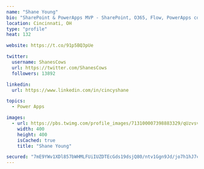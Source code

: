 ```yaml
---
name: "Shane Young"
bio: "SharePoint & PowerApps MVP - SharePoint, O365, Flow, PowerApps consulting? @PowerApps911 | Pure Snark? You found it."
location: Cincinnati, OH
type: "profile"
heat: 132

website: https://t.co/91p5BQ3pUe

twitter:
  username: ShanesCows
  url: https://twitter.com/ShanesCows
  followers: 13892

linkedin:
  url: https://www.linkedin.com/in/cincyshane

topics:
  - Power Apps

images:
  - url: https://pbs.twimg.com/profile_images/713100007398883329/qUzvsvQ3_400x400.jpg
    width: 400
    height: 400
    isCached: true
    title: "Shane Young"

secured: "7mE9YWv1XDl857bWHMLFUiIUZDTEcGds19dsjQ80/ntv1Ggn9Jd/jo7h1hJ7c2qLpjY8aAH+LOATcRlKnUrNgyZYE54jkQHZyzxor9pstUpicKKnZdFT3v5Z/dfzpbgfB4s7kY++jXIhMBZgeQYUgaaudRLg/N78VNpYaYreBxAZcczjtyEqv0leMqCJ4355EqCgpAtfCWduFbmhw2ECSf6f/Aciq062E/MgXsJl3XsvSELDSqWlhLI342AR8ejfuNfcyBdZnkj8JuSewiyHlrlDt7w8VlY+IOPu0SWtoSvRi6T/PIsHdYu3zotlnbGyus4HpKjGxy4XIqhCOSaAIYlpNQc6ABTHKeW9M2qLYlzEAmaYRuBit61jcmBA45YHG2btwY64Usa37lbGVC1RWntzKkpBpOw11ELjwcMXjyw=;y7felc9dT+ZxokG6kU6jAg=="
---
```


